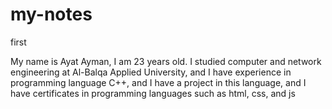 # my-notes
first

My name is Ayat Ayman, I am 23 years old. I studied computer and network engineering at Al-Balqa Applied University, and I have experience in programming language C++, and I have a project in this language, and I have certificates in programming languages ​​such as html, css, and js
